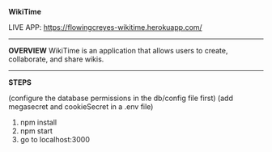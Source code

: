 **WikiTime**

LIVE APP: https://flowingcreyes-wikitime.herokuapp.com/

---
**OVERVIEW**
WikiTime is an application that allows users to create, collaborate, and share wikis.

---
**STEPS**

(configure the database permissions in the db/config file first)
(add megasecret and cookieSecret in a .env file)
1. npm install
2. npm start
3. go to localhost:3000
